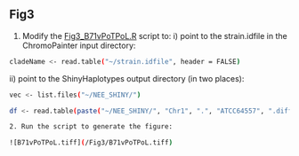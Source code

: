 ## Fig3
1. Modify the [Fig3_B71vPoTPoL.R](/Fig3/Fig3_B71vPoTPoL.R) script to: i) point to the strain.idfile in the ChromoPainter input directory:
```bash
cladeName <- read.table("~/strain.idfile", header = FALSE)
```
ii) point to the ShinyHaplotypes output directory (in two places):
```bash
vec <- list.files("~/NEE_SHINY/")
```
```bash
df <- read.table(paste("~/NEE_SHINY/", "Chr1", ".", "ATCC64557", ".diffs", sep = ""), header = TRUE, row.names = 1, check.names = FALSE)

2. Run the script to generate the figure:

![B71vPoTPoL.tiff](/Fig3/B71vPoTPoL.tiff)
